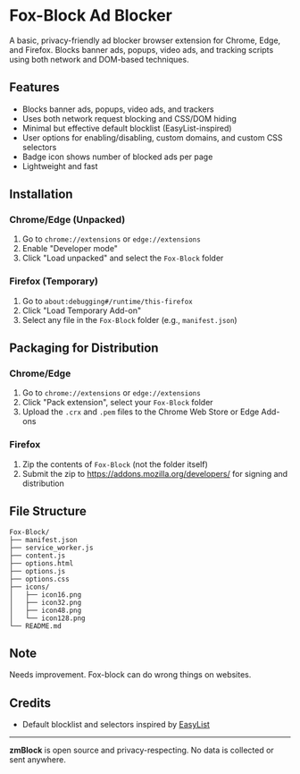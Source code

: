 
# Fox-Block Ad Blocker

A basic, privacy-friendly ad blocker browser extension for Chrome, Edge, and Firefox. Blocks banner ads, popups, video ads, and tracking scripts using both network and DOM-based techniques.

## Features
- Blocks banner ads, popups, video ads, and trackers
- Uses both network request blocking and CSS/DOM hiding
- Minimal but effective default blocklist (EasyList-inspired)
- User options for enabling/disabling, custom domains, and custom CSS selectors
- Badge icon shows number of blocked ads per page
- Lightweight and fast

## Installation

### Chrome/Edge (Unpacked)
1. Go to `chrome://extensions` or `edge://extensions`
2. Enable "Developer mode"
3. Click "Load unpacked" and select the `Fox-Block` folder

### Firefox (Temporary)
1. Go to `about:debugging#/runtime/this-firefox`
2. Click "Load Temporary Add-on"
3. Select any file in the `Fox-Block` folder (e.g., `manifest.json`)

## Packaging for Distribution

### Chrome/Edge
1. Go to `chrome://extensions` or `edge://extensions`
2. Click "Pack extension", select your `Fox-Block` folder
3. Upload the `.crx` and `.pem` files to the Chrome Web Store or Edge Add-ons

### Firefox
1. Zip the contents of `Fox-Block` (not the folder itself)
2. Submit the zip to https://addons.mozilla.org/developers/ for signing and distribution

## File Structure
```
Fox-Block/
├── manifest.json
├── service_worker.js
├── content.js
├── options.html
├── options.js
├── options.css
├── icons/
│   ├── icon16.png
│   ├── icon32.png
│   ├── icon48.png
│   └── icon128.png
└── README.md
```

## Note
Needs improvement. Fox-block can do wrong things on websites.


## Credits
- Default blocklist and selectors inspired by [EasyList](https://easylist.to/)

---

**zmBlock** is open source and privacy-respecting. No data is collected or sent anywhere.
